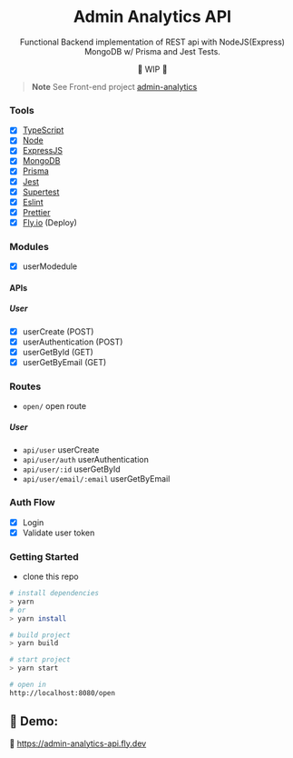<div align="center">

<h1>Admin Analytics API</h1>

Functional Backend implementation of REST api with NodeJS(Express) MongoDB w/ Prisma and Jest Tests.

</div>

<p align="center">🚧 WIP 🚧</p>

> **Note**
> See Front-end project [admin-analytics](https://github.com/biantris/admin-analytics)

### Tools

- [x] [TypeScript](https://www.typescriptlang.org/)
- [x] [Node](https://nodejs.org/en/)
- [x] [ExpressJS](https://expressjs.com/)
- [x] [MongoDB](https://www.mongodb.com/)
- [x] [Prisma](https://www.prisma.io/)
- [x] [Jest](https://jestjs.io/)
- [x] [Supertest](https://github.com/ladjs/supertest)
- [x] [Eslint](https://eslint.org/)
- [x] [Prettier](https://prettier.io/)
- [x] [Fly.io](https://fly.io/) (Deploy)

### Modules

- [x] userModedule

#### APIs

##### User

- [x] userCreate (POST)
- [x] userAuthentication (POST)
- [x] userGetById (GET)
- [x] userGetByEmail (GET)

### Routes

- `open/` open route

##### User

- `api/user` userCreate
- `api/user/auth` userAuthentication
- `api/user/:id` userGetById
- `api/user/email/:email` userGetByEmail

### Auth Flow

- [x] Login
- [x] Validate user token

### Getting Started

- clone this repo

```sh
# install dependencies
> yarn
# or
> yarn install

# build project
> yarn build

# start project
> yarn start

# open in
http://localhost:8080/open
```

## 🔗 Demo:

🔗 https://admin-analytics-api.fly.dev
